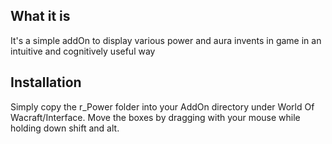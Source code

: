 ## What it is

It's a simple addOn to display various power and aura invents in game in an intuitive and cognitively useful way

## Installation

Simply copy the r_Power folder into your AddOn directory under World Of Wacraft/Interface. Move the boxes by dragging with your mouse while holding down shift and alt.